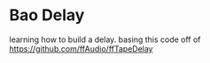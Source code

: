 # Bao Delay

learning how to build a delay. basing this code off of https://github.com/ffAudio/ffTapeDelay

